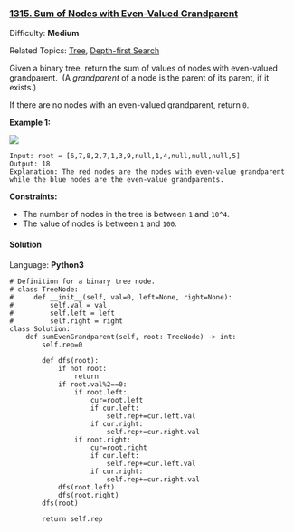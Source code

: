 ### [1315\. Sum of Nodes with Even-Valued Grandparent](https://leetcode.com/problems/sum-of-nodes-with-even-valued-grandparent/)

Difficulty: **Medium**  

Related Topics: [Tree](https://leetcode.com/tag/tree/), [Depth-first Search](https://leetcode.com/tag/depth-first-search/)


Given a binary tree, return the sum of values of nodes with even-valued grandparent.  (A _grandparent_ of a node is the parent of its parent, if it exists.)

If there are no nodes with an even-valued grandparent, return `0`.

**Example 1:**

**![](https://assets.leetcode.com/uploads/2019/07/24/1473_ex1.png)**

```
Input: root = [6,7,8,2,7,1,3,9,null,1,4,null,null,null,5]
Output: 18
Explanation: The red nodes are the nodes with even-value grandparent while the blue nodes are the even-value grandparents.
```

**Constraints:**

*   The number of nodes in the tree is between `1` and `10^4`.
*   The value of nodes is between `1` and `100`.


#### Solution

Language: **Python3**

```python3
# Definition for a binary tree node.
# class TreeNode:
#     def __init__(self, val=0, left=None, right=None):
#         self.val = val
#         self.left = left
#         self.right = right
class Solution:
    def sumEvenGrandparent(self, root: TreeNode) -> int:
        self.rep=0
        
        def dfs(root):
            if not root:
                return 
            if root.val%2==0:
                if root.left:
                    cur=root.left
                    if cur.left:
                        self.rep+=cur.left.val
                    if cur.right:
                        self.rep+=cur.right.val
                if root.right:
                    cur=root.right
                    if cur.left:
                        self.rep+=cur.left.val
                    if cur.right:
                        self.rep+=cur.right.val
            dfs(root.left)
            dfs(root.right)
        dfs(root)
        
        return self.rep
```